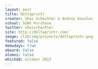 ```yaml
---
layout: post
title: Deltaprintr
creator: Shai Schechter & Andrey Kovalev
school: SUNY Purchase
twitter: shaischechter
site: http://deltaprintr.com/
image: /lib/img/projects/deltaprintr.png
featured: false
demodays: true
eboard: false
alumni: false
whichdd: october 2013
---
```

